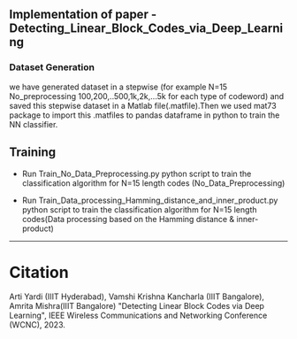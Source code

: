 ## Implementation of paper - Detecting_Linear_Block_Codes_via_Deep_Learning


### Dataset Generation
we have generated dataset in a stepwise (for example N=15 No_preprocessing  100,200,..500,1k,2k,...5k for each type of codeword) and saved this stepwise dataset in a Matlab file(.matfile).Then we used mat73 package to import this .matfiles to pandas dataframe in python to train the NN classifier.



## Training

+ Run  Train_No_Data_Preprocessing.py python script to train the classification algorithm for N=15 length codes (No_Data_Preprocessing) 

+ Run Train_Data_processing_Hamming_distance_and_inner_product.py python script to train the classification algorithm for N=15 length codes(Data processing based on the Hamming distance & inner-product)

***

# Citation

Arti Yardi (IIIT Hyderabad), Vamshi Krishna Kancharla (IIIT Bangalore), Amrita Mishra(IIIT Bangalore) "Detecting Linear Block Codes via Deep Learning", IEEE Wireless Communications and Networking Conference (WCNC), 2023.

